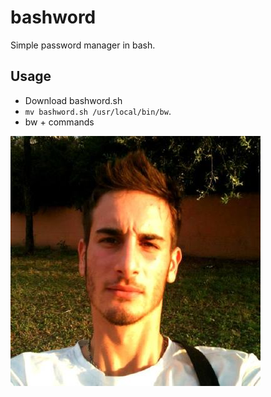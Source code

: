 # bashword

Simple password manager in bash.

## Usage
* Download bashword.sh
* `mv bashword.sh /usr/local/bin/bw`.
* bw + commands

![alt text](https://github.com/mandomat/bashword/blob/master/screenshot.jpeg)
